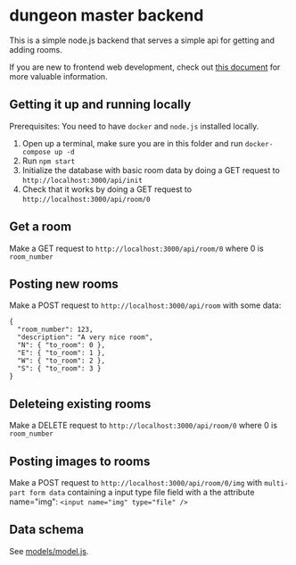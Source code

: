 # dungeon master backend

This is a simple node.js backend that serves a simple api for getting and adding rooms.

If you are new to frontend web development, check out [this document](docs/futher-reading.md) for more valuable information.

## Getting it up and running locally

Prerequisites: You need to have `docker` and `node.js` installed locally.

1. Open up a terminal, make sure you are in this folder and run `docker-compose up -d`
2. Run `npm start`
3. Initialize the database with basic room data by doing a GET request to `http://localhost:3000/api/init`
4. Check that it works by doing a GET request to `http://localhost:3000/api/room/0`

## Get a room

Make a GET request to `http://localhost:3000/api/room/0` where 0 is `room_number`

## Posting new rooms

Make a POST request to `http://localhost:3000/api/room` with some data:

```
{
  "room_number": 123,
  "description": "A very nice room",
  "N": { "to_room": 0 },
  "E": { "to_room": 1 },
  "W": { "to_room": 2 },
  "S": { "to_room": 3 }
}
```

## Deleteing existing rooms

Make a DELETE request to `http://localhost:3000/api/room/0` where 0 is `room_number`

## Posting images to rooms

Make a POST request to `http://localhost:3000/api/room/0/img` with `multi-part form data` containing a input type file field with a the attribute name="img":
`<input name="img" type="file" />`

## Data schema

See [models/model.js](models/model.js).
